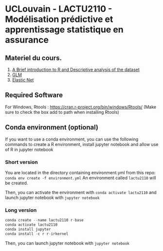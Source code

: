 # UCLouvain - LACTU2110  - Modélisation prédictive et apprentissage statistique en assurance
## Materiel du cours.

1. [A Brief introduction to R and Descriptive analysis of the dataset](1.%20Introduction/1.%20Brief%20Introduction%20to%20R%20and%20Descriptive%20Analysis%20of%20the%20Dataset.md)
2. [GLM](5.%20GLM/GLM.md)
3. [Elastic Net](5.%20GLM/Elastic%20Net.md)

## Required Software

For Windows, Rtools : https://cran.r-project.org/bin/windows/Rtools/ (Make sure to check the box add to path when installing Rtools)

## Conda environment (optional)

If you want to use a conda environment, you can use the following commands to create a R environment, install jupyter notebook and allow use of R in jupyter notebook

### Short version

You are located in the directory containing environment.yml from this repo:
`conda env create -f environment.yml`
An environment called `lactu2110` will be created.

Then, you can activate the environment with `conda activate lactu2110` and launch jupyter notebook with
`jupyter notebook`

### Long version

```python
conda create --name lactu2110 r-base
conda activate lactu2110
conda install jupyter
conda install -c r r-irkernel
```

Then, you can launch jupyter notebook with
`jupyter notebook`